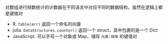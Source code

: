 对数组进行频数统计的计数器在不同语言中对应不同的数据结构，虽然在逻辑上都是键值对

- R. `table(arr)` 返回一个命名的向量
- julia. `DataStructures.counter()` 返回一个 struct，其中包裹的是一个 Dict
- JavaScript. 可以手写一个对象或 Map，储存 `元素:频率` 的键值对